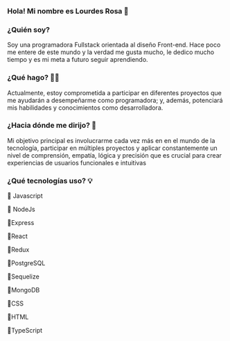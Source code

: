 ### Hola! Mi nombre es Lourdes Rosa 👋


### ¿Quién soy?  
Soy una programadora Fullstack orientada al diseño Front-end.
Hace poco me entere de este mundo y la verdad me gusta mucho, le dedico mucho tiempo y es mi meta a futuro seguir aprendiendo.



### ¿Qué hago? 👩‍💻
Actualmente, estoy comprometida a participar en diferentes proyectos que me ayudarán a desempeñarme como programadora; y, además, potenciará mis habilidades y conocimientos como desarrolladora.



### ¿Hacia dónde me dirijo? 🚀
Mi objetivo principal es involucrarme cada vez más en en el mundo de la tecnología, participar en múltiples proyectos y aplicar constantemente un nivel de comprensión, empatía, lógica y precisión que es crucial para crear experiencias de usuarios funcionales e intuitivas


### ¿Qué tecnologías uso? 💡
🔹 Javascript 

🔹 NodeJs 

🔹Express 

🔹React 

🔹Redux 

🔹PostgreSQL 

🔹Sequelize 

🔹MongoDB 

🔹CSS 

🔹HTML 

🔹TypeScript


<!--
**LourdesRosa1/LourdesRosa1** is a ✨ _special_ ✨ repository because its `README.md` (this file) appears on your GitHub profile.

Here are some ideas to get you started:

- 🔭 I’m currently working on ...
- 🌱 I’m currently learning ...
- 👯 I’m looking to collaborate on ...
- 🤔 I’m looking for help with ...
- 💬 Ask me about ...
- 📫 How to reach me: ...
- 😄 Pronouns: ...
- ⚡ Fun fact: ...
-->

